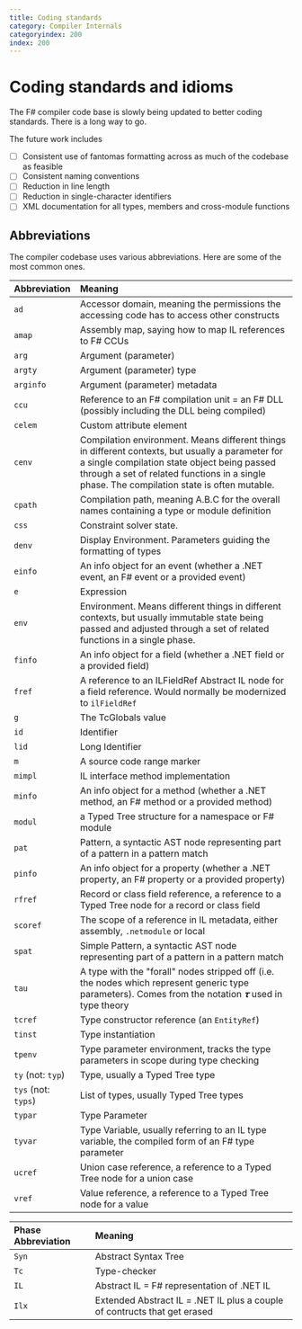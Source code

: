 ```yaml
---
title: Coding standards
category: Compiler Internals
categoryindex: 200
index: 200
---
```

# Coding standards and idioms

The F# compiler code base is slowly being updated to better coding standards. There is a long way to go.

The future work includes

* [ ] Consistent use of fantomas formatting across as much of the codebase as feasible
* [ ] Consistent naming conventions
* [ ] Reduction in line length
* [ ] Reduction in single-character identifiers
* [ ] XML documentation for all types, members and cross-module functions

## Abbreviations

The compiler codebase uses various abbreviations. Here are some of the most common ones.

| Abbreviation             |   Meaning  |  
|:------------------------------|:-----------|
| `ad`                | Accessor domain, meaning the permissions the accessing code has to access other constructs |
| `amap`                | Assembly map, saying how to map IL references to F# CCUs |
| `arg`                | Argument (parameter) |
| `argty`                | Argument (parameter) type |
| `arginfo`                | Argument (parameter) metadata  |
| `ccu`                | Reference to an F# compilation unit = an F# DLL (possibly including the DLL being compiled)  |
| `celem`               | Custom attribute element |
| `cenv`                | Compilation environment. Means different things in different contexts, but usually a parameter for a single compilation state object being passed through a set of related functions in a single phase. The compilation state is often mutable. |
| `cpath`                | Compilation path, meaning A.B.C for the overall names containing a type or module definition |
| `css`                | Constraint solver state. |
| `denv`                | Display Environment. Parameters guiding the formatting of types |
| `einfo`              | An info object for an event  (whether a .NET event, an F# event or a provided event) |
| `e`                   | Expression |
| `env`                | Environment. Means different things in different contexts, but usually immutable state being passed and adjusted  through a set of related functions in a single phase. |
| `finfo`              | An info object for a field (whether a .NET field or a provided field) |
| `fref`              | A reference to an ILFieldRef Abstract IL node for a field reference. Would normally be modernized to `ilFieldRef` |
| `g`                   | The TcGlobals value |
| `id`                   | Identifier |
| `lid`                   | Long Identifier |
| `m`                   | A source code range marker |
| `mimpl`               | IL interface method implementation |
| `minfo`              | An info object for a method (whether a .NET method, an F# method or a provided method) |
| `modul`                | a Typed Tree structure for a namespace or F# module |
| `pat`              | Pattern, a syntactic AST node representing part of a pattern in a pattern match |
| `pinfo`              | An info object for a property  (whether a .NET property, an F# property or a provided property) |
| `rfref`              | Record or class field  reference, a reference to a Typed Tree node for a record or class field |
| `scoref`              | The scope of a reference in IL metadata, either assembly, `.netmodule` or local |
| `spat`              | Simple Pattern, a syntactic AST node representing part of a pattern in a pattern match |
| `tau`              | A type with the "forall" nodes stripped off (i.e. the nodes which represent generic type parameters). Comes from the notation _𝛕_ used in type theory  |
| `tcref`              | Type constructor  reference (an `EntityRef`) |
| `tinst`              | Type instantiation |
| `tpenv`              | Type parameter environment, tracks the type parameters in scope during type checking |
| `ty` (not: `typ`)                 |  Type, usually a Typed Tree type |
| `tys` (not: `typs`)                 |  List of types, usually Typed Tree types |
| `typar`                 |  Type Parameter |
| `tyvar`                | Type Variable, usually referring to an IL type variable, the compiled form of an F# type parameter |
| `ucref`              | Union case reference, a reference to a Typed Tree node for a union case |
| `vref`              | Value reference, a reference to a Typed Tree node for a value |

| Phase Abbreviation             |   Meaning  |  
|:------------------------------|:-----------|
| `Syn`                  | Abstract Syntax Tree |
| `Tc`                  | Type-checker |
| `IL`                 | Abstract  IL = F# representation of .NET IL |
| `Ilx`                 | Extended Abstract IL = .NET IL plus a couple of contructs that get erased |
